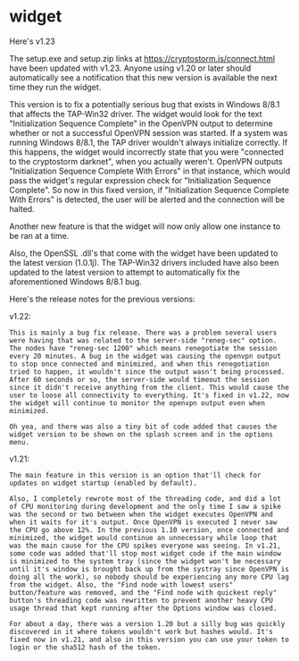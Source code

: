 widget
======

Here's v1.23

The setup.exe and setup.zip links at https://cryptostorm.is/connect.html have been updated with v1.23. Anyone using v1.20 or later should automatically see a notification that this new version is available the next time they run the widget.

This version is to fix a potentially serious bug that exists in Windows 8/8.1 that affects the TAP-Win32 driver. The widget would look for the text "Initialization Sequence Complete" in the OpenVPN output to determine whether or not a successful OpenVPN session was started. If a system was running Windows 8/8.1, the TAP driver wouldn't always initialize correctly. If this happens, the widget would incorrectly state that you were "connected to the cryptostorm darknet", when you actually weren't. OpenVPN outputs "Initialization Sequence Complete With Errors" in that instance, which would pass the widget's regular expression check for "Initialization Sequence Complete". So now in this fixed version, if "Initialization Sequence Complete With Errors" is detected, the user will be alerted and the connection will be halted.

Another new feature is that the widget will now only allow one instance to be ran at a time.

Also, the OpenSSL .dll's that come with the widget have been updated to the latest version (1.0.1j). The TAP-Win32 drivers included have also been updated to the latest version to attempt to automatically fix the aforementioned Windows 8/8.1 bug.

Here's the release notes for the previous versions:

v1.22:

    This is mainly a bug fix release. There was a problem several users were having that was related to the server-side "reneg-sec" option. The nodes have "reneg-sec 1200" which means renegotiate the session every 20 minutes. A bug in the widget was causing the openvpn output to stop once connected and minimized, and when this renegotiation tried to happen, it wouldn't since the output wasn't being processed. After 60 seconds or so, the server-side would timeout the session since it didn't receive anything from the client. This would cause the user to loose all connectivity to everything. It's fixed in v1.22, now the widget will continue to monitor the openvpn output even when minimized.

    Oh yea, and there was also a tiny bit of code added that causes the widget version to be shown on the splash screen and in the options menu.


v1.21:

    The main feature in this version is an option that'll check for updates on widget startup (enabled by default).

    Also, I completely rewrote most of the threading code, and did a lot of CPU monitoring during development and the only time I saw a spike was the second or two between when the widget executes OpenVPN and when it waits for it's output. Once OpenVPN is executed I never saw the CPU go above 12%. In the previous 1.10 version, once connected and minimized, the widget would continue an unnecessary while loop that was the main cause for the CPU spikes everyone was seeing. In v1.21, some code was added that'll stop most widget code if the main window is minimized to the system tray (since the widget won't be necessary until it's window is brought back up from the systray since OpenVPN is doing all the work), so nobody should be experiencing any more CPU lag from the widget. Also, the "Find node with lowest users" button/feature was removed, and the "Find node with quickest reply" button's threading code was rewritten to prevent another heavy CPU usage thread that kept running after the Options window was closed.

    For about a day, there was a version 1.20 but a silly bug was quickly discovered in it where tokens wouldn't work but hashes would. It's fixed now in v1.21, and also in this version you can use your token to login or the sha512 hash of the token.
